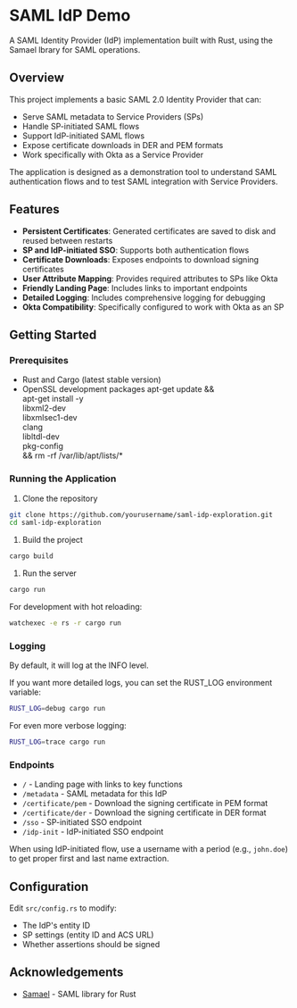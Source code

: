 # SAML IdP Demo

A SAML Identity Provider (IdP) implementation built with Rust, using the Samael
lbrary for SAML operations.

## Overview

This project implements a basic SAML 2.0 Identity Provider that can:

- Serve SAML metadata to Service Providers (SPs)
- Handle SP-initiated SAML flows
- Support IdP-initiated SAML flows
- Expose certificate downloads in DER and PEM formats
- Work specifically with Okta as a Service Provider

The application is designed as a demonstration tool to understand SAML
authentication flows and to test SAML integration with Service Providers.

## Features

- **Persistent Certificates**: Generated certificates are saved to disk and
  reused between restarts
- **SP and IdP-initiated SSO**: Supports both authentication flows
- **Certificate Downloads**: Exposes endpoints to download signing certificates
- **User Attribute Mapping**: Provides required attributes to SPs like Okta
- **Friendly Landing Page**: Includes links to important endpoints
- **Detailed Logging**: Includes comprehensive logging for debugging
- **Okta Compatibility**: Specifically configured to work with Okta as an SP

## Getting Started

### Prerequisites

- Rust and Cargo (latest stable version)
- OpenSSL development packages
  apt-get update && \
   apt-get install -y \
   libxml2-dev \
   libxmlsec1-dev \
   clang \
   libltdl-dev \
   pkg-config \
   && rm -rf /var/lib/apt/lists/\*

### Running the Application

1. Clone the repository

```bash
git clone https://github.com/yourusername/saml-idp-exploration.git
cd saml-idp-exploration
```

1. Build the project

```bash
cargo build
```

1. Run the server

```bash
cargo run
```

For development with hot reloading:

```bash
watchexec -e rs -r cargo run
```

### Logging

By default, it will log at the INFO level.

If you want more detailed logs, you can set the RUST_LOG environment variable:

```bash
RUST_LOG=debug cargo run
```

For even more verbose logging:

```bash
RUST_LOG=trace cargo run
```

### Endpoints

- `/` - Landing page with links to key functions
- `/metadata` - SAML metadata for this IdP
- `/certificate/pem` - Download the signing certificate in PEM format
- `/certificate/der` - Download the signing certificate in DER format
- `/sso` - SP-initiated SSO endpoint
- `/idp-init` - IdP-initiated SSO endpoint

When using IdP-initiated flow, use a username with a period (e.g., `john.doe`)
to get proper first and last name extraction.

## Configuration

Edit `src/config.rs` to modify:

- The IdP's entity ID
- SP settings (entity ID and ACS URL)
- Whether assertions should be signed

## Acknowledgements

- [Samael](https://github.com/caicancai/samael) - SAML library for Rust
